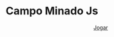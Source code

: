 # Campo Minado Js

<p align="center">
  <a href="https://alvaroematos.github.io/Campo-Minado-Js/index.html"> Jogar </a>
</p>
